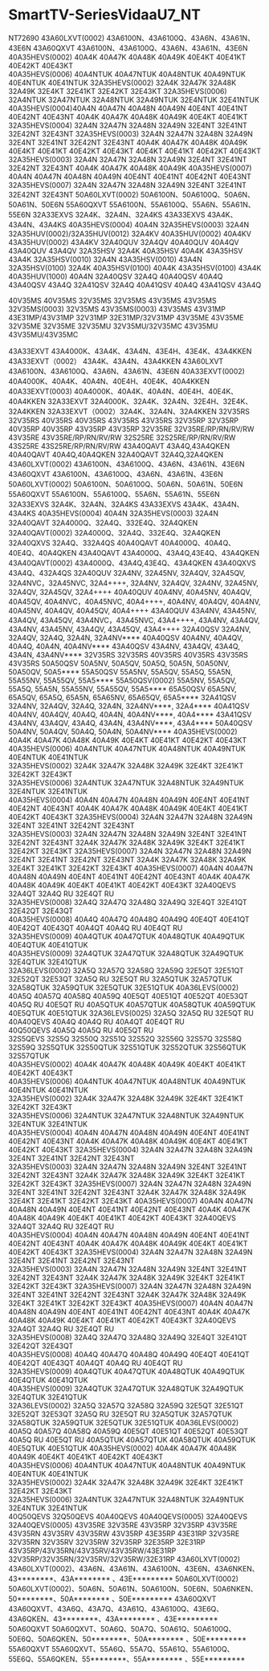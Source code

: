# SmartTV-SeriesVidaaU7_NT
NT72690
43A60LXVT(0002)	43A6100N、43A6100Q、43A6N、43A61N、43E6N
43A60QXVT	43A6100N、43A6100Q、43A6N、43A61N、43E6N
40A35HEVS(0002)	40A4K	40A47K	40A48K	40A49K	40E4KT	40E41KT	40E42KT	40E43KT								
40A35HEVS(0006)		40A4NTUK	40A47NTUK	40A48NTUK	40A49NTUK	40E4NTUK	40E41NTUK
32A35HEVS(0002)	32A4K	32A47K	32A48K	32A49K	32E4KT	32E41KT	32E42KT	32E43KT
32A35HEVS(0006)									32A4NTUK	32A47NTUK	32A48NTUK	32A49NTUK	32E4NTUK	32E41NTUK		
40A35HEVS(0004)40A4N	40A47N	40A48N	40A49N	40E4NT	40E41NT	40E42NT	40E43NT	40A4K	40A47K	40A48K	40A49K	40E4KT	40E41KT	
32A35HEVS(0004)	32A4N	32A47N	32A48N	32A49N	32E4NT	32E41NT	32E42NT	32E43NT
32A35HEVS(0003)	32A4N	32A47N	32A48N	32A49N	32E4NT	32E41NT	32E42NT	32E43NT	40A4K	40A47K	40A48K	40A49K
40E4KT	40E41KT	40E42KT	40E43KT
40E4KT	40E41KT	40E42KT	40E43KT
32A35HEVS(0003)	32A4N	32A47N	32A48N	32A49N	32E4NT	32E41NT	32E42NT	32E43NT	40A4K	40A47K	40A48K	40A49K
40A35HEVS(0007)	40A4N	40A47N	40A48N	40A49N	40E4NT	40E41NT	40E42NT	40E43NT
32A35HEVS(0007)	32A4N	32A47N	32A48N	32A49N	32E4NT	32E41NT	32E42NT	32E43NT
50A60LXVT(0002)	50A6100N、50A6100Q、50A6N、50A61N、50E6N
55A60QXVT	55A6100N、55A6100Q、55A6N、55A61N、55E6N
32A33EXVS	32A4K、32A4N、32A4KS
43A33EXVS	43A4K、43A4N、43A4KS
40A35HEVS(0004)	40A4N
32A35HEVS(0003)	32A4N
32A35HUV(0002)/32A35HUV(0012)	32A4KV
40A35HUV(0002)	40A4KV
43A35HUV(0002)	43A4KV  32A40QUV	32A4QV
40A40QUV	40A4QV
43A40QUV	43A4QV  32A35HSV	32A4K
40A35HSV	40A4K
43A35HSV	43A4K
32A35HSV(0010)	32A4N
43A35HSV(0010)	43A4N
32A35HSV(0100)	32A4K
40A35HSV(0100)	40A4K
43A35HSV(0100)	43A4K
40A35HUV(1000)	40A4N
32A40QSV	32A4Q
40A40QSV	40A4Q
43A40QSV	43A4Q
32A41QSV	32A4Q
40A41QSV	40A4Q
43A41QSV	43A4Q

40V35MS	40V35MS
32V35MS	32V35MS
43V35MS	43V35MS
32V35MS(0003)	32V35MS
43V35MS(0003)	43V35MS
43V31MP	43E31MP/43V31MP
32V31MP	32E31MP/32V31MP
43V35ME	43V35ME
32V35ME	32V35ME
32V35MU	32V35MU/32V35MC
43V35MU	43V35MU/43V35MC

43A33EXVT	43A4000K、43A4K、43A4N、43E4H、43E4K、43A4KKEN
43A33EXVT（0002）	43A4K、43A4N、43A4KKEN
43A60LXVT  43A6100N、43A6100Q、43A6N、43A61N、43E6N
40A33EXVT(0002)	40A4000K、40A4K、40A4N、40E4H、40E4K、40A4KKEN
40A33EXVT(0003)	40A4000K、40A4K、40A4N、40E4H、40E4K、40A4KKEN
32A33EXVT  32A4000K、32A4K、32A4N、32E4H、32E4K、32A4KKEN
32A33EXVT（0002）32A4K、32A4N、32A4KKEN
32V35RS	32V35RS
40V35RS	40V35RS
43V35RS	43V35RS
32V35RP	32V35RP
40V35RP	40V35RP
43V35RP	43V35RP
32V35RE	32V35RE/RP/RN/RV/RW
43V35RE	43V35RE/RP/RN/RV/RW
32S25RE	32S25RE/RP/RN/RV/RW
43S25RE	43S25RE/RP/RN/RV/RW
43A40QAVT	43A4Q,43A4QKEN
40A40QAVT	40A4Q,40A4QKEN
32A40QAVT	32A4Q,32A4QKEN
43A60LXVT(0002)	43A6100N、43A6100Q、43A6N、43A61N、43E6N
43A60QXVT	43A6100N、43A6100Q、43A6N、43A61N、43E6N
50A60LXVT(0002)	50A6100N、50A6100Q、50A6N、50A61N、50E6N
55A60QXVT	55A6100N、55A6100Q、55A6N、55A61N、55E6N
32A33EXVS	32A4K、32A4N、32A4KS
43A33EXVS	43A4K、43A4N、43A4KS
40A35HEVS(0004)	40A4N
32A35HEVS(0003)	32A4N
32A40QAVT	32A4000Q、32A4Q、332E4Q、32A4QKEN
32A40QAVT(0002)	32A4000Q、32A4Q、332E4Q、32A4QKEN
32A40QXVS	32A4Q、332A4QS
40A40QAVT	40A4000Q、40A4Q、40E4Q、40A4QKEN
43A40QAVT	43A4000Q、43A4Q,43E4Q、43A4QKEN
43A40QAVT(0002)	43A4000Q、43A4Q,43E4Q、43A4QKEN
43A40QXVS	43A4Q、432A4QS
32A40QUV	 32A4NV, 32A45NV, 32A4QV, 32A45QV, 32A4NVC，32A45NVC, ​32A4++++, 
32A4NV, 32A4QV, 
32A4NV, 32A45NV, 32A4QV, 32A45QV, 32A4++++
40A40QUV	 40A4NV, 40A45NV, 40A4QV, 40A45QV, 40A4NVC，40A45NVC, ​40A4++++, 
40A4NV, 40A4QV, 
40A4NV, 40A45NV, 40A4QV, 40A45QV, 40A4++++
43A40QUV	43A4NV, 43A45NV, 43A4QV, 43A45QV, 43A4NVC，43A45NVC, ​43A4++++, 
43A4NV, 43A4QV, 
43A4NV, 43A45NV, 43A4QV, 43A45QV, 43A4++++
32A40QSV	32A4NV, 32A4QV, 32A4Q, 32A4N, 32A4NV****
40A40QSV	40A4NV, 40A4QV, 40A4Q, 40A4N, 40A4NV****
43A40QSV	43A4NV, 43A4QV, 43A4Q, 43A4N, 43A4NV****
32V35RS	32V35RS
40V35RS	40V35RS
43V35RS	43V35RS
50A50QSV	50A5NV, 50A5QV, 50A5Q, 50A5N, 50A50NV, 50A50QV, 50A5****
55A50QSV	55A5NV, 55A5QV, 55A5Q, 55A5N, 55A55NV, 55A55QV, 55A5****
55A50QSV(0002)	55A5NV, 55A5QV, 55A5Q, 55A5N, 55A55NV, 55A55QV, 55A5****
65A50QSV	65A5NV, 65A5QV, 65A5Q, 65A5N, 65A65NV, 65A65QV, 65A5****
32A41QSV	32A4NV, 32A4QV, 32A4Q, 32A4N, 32A4NV****, 32A4****
40A41QSV	40A4NV, 40A4QV, 40A4Q, 40A4N, 40A4NV****, 40A4****
43A41QSV	43A4NV, 43A4QV, 43A4Q, 43A4N, 43A4NV****, 43A4****
50A40QSV	50A4NV, 50A4QV, 50A4Q, 50A4N, 50A4NV****
40A35HEVS(0002)	40A4K	40A47K	40A48K	40A49K	40E4KT	40E41KT	40E42KT	40E43KT								
40A35HEVS(0006)									40A4NTUK	40A47NTUK	40A48NTUK	40A49NTUK	40E4NTUK	40E41NTUK		
32A35HEVS(0002)	32A4K	32A47K	32A48K	32A49K	32E4KT	32E41KT	32E42KT	32E43KT								
32A35HEVS(0006)									32A4NTUK	32A47NTUK	32A48NTUK	32A49NTUK	32E4NTUK	32E41NTUK		
40A35HEVS(0004)	40A4N	40A47N	40A48N	40A49N	40E4NT	40E41NT	40E42NT	40E43NT	40A4K	40A47K	40A48K	40A49K	40E4KT	40E41KT	40E42KT	40E43KT
32A35HEVS(0004)	32A4N	32A47N	32A48N	32A49N	32E4NT	32E41NT	32E42NT	32E43NT								
32A35HEVS(0003)	32A4N	32A47N	32A48N	32A49N	32E4NT	32E41NT	32E42NT	32E43NT	32A4K	32A47K	32A48K	32A49K	32E4KT	32E41KT	32E42KT	32E43KT
32A35HEVS(0007)	32A4N	32A47N	32A48N	32A49N	32E4NT	32E41NT	32E42NT	32E43NT	32A4K	32A47K	32A48K	32A49K	32E4KT	32E41KT	32E42KT	32E43KT
40A35HEVS(0007)	40A4N	40A47N	40A48N	40A49N	40E4NT	40E41NT	40E42NT	40E43NT	40A4K	40A47K	40A48K	40A49K	40E4KT	40E41KT	40E42KT	40E43KT
32A40QEVS	32A4QT	32A4Q RU	32E4QT RU													
32A35HEVS(0008)	32A4Q	32A47Q	32A48Q	32A49Q	32E4QT	32E41QT	32E42QT	32E43QT								
40A35HEVS(0008)	40A4Q	40A47Q	40A48Q	40A49Q	40E4QT	40E41QT	40E42QT	40E43QT	40A4QT	40A4Q RU	40E4QT RU					
32A35HEVS(0009)	40A4QTUK	40A47QTUK	40A48QTUK	40A49QTUK	40E4QTUK	40E41QTUK										
40A35HEVS(0009)	32A4QTUK	32A47QTUK	32A48QTUK	32A49QTUK	32E4QTUK	32E41QTUK										
32A36LEVS(0002)	32A5Q	32A57Q	32A58Q	32A59Q	32E5QT	32E51QT	32E52QT	32E53QT	32A5Q RU	32E5QT RU	32A5QTUK	32A57QTUK	32A58QTUK	32A59QTUK	32E5QTUK	32E51QTUK
40A36LEVS(0002)	40A5Q	40A57Q	40A58Q	40A59Q	40E5QT	40E51QT	40E52QT	40E53QT	40A5Q RU	40E5QT RU	40A5QTUK	40A57QTUK	40A58QTUK	40A59QTUK	40E5QTUK	40E51QTUK
32A36LEVS(0025)	32A5Q	32A5Q RU		32E5QT RU												
40A40QEVS	40A4Q	40A4Q RU	40A4QT	40E4QT RU												
40Q50QEVS	40A5Q	40A5Q RU		40E5QT RU												
32S5QEVS	32S5Q	32S50Q	32S51Q	32S52Q	32S56Q	32S57Q	32S58Q	32S59Q	32S5QTUK	32S50QTUK	32S51QTUK	32S52QTUK	32S56QTUK	32S57QTUK		
40A35HEVS(0002)	40A4K	40A47K	40A48K	40A49K	40E4KT	40E41KT	40E42KT	40E43KT								
40A35HEVS(0006)									40A4NTUK	40A47NTUK	40A48NTUK	40A49NTUK	40E4NTUK	40E41NTUK		
32A35HEVS(0002)	32A4K	32A47K	32A48K	32A49K	32E4KT	32E41KT	32E42KT	32E43KT								
32A35HEVS(0006)									32A4NTUK	32A47NTUK	32A48NTUK	32A49NTUK	32E4NTUK	32E41NTUK		
40A35HEVS(0004)	40A4N	40A47N	40A48N	40A49N	40E4NT	40E41NT	40E42NT	40E43NT	40A4K	40A47K	40A48K	40A49K	40E4KT	40E41KT	40E42KT	40E43KT
32A35HEVS(0004)	32A4N	32A47N	32A48N	32A49N	32E4NT	32E41NT	32E42NT	32E43NT								
32A35HEVS(0003)	32A4N	32A47N	32A48N	32A49N	32E4NT	32E41NT	32E42NT	32E43NT	32A4K	32A47K	32A48K	32A49K	32E4KT	32E41KT	32E42KT	32E43KT
32A35HEVS(0007)	32A4N	32A47N	32A48N	32A49N	32E4NT	32E41NT	32E42NT	32E43NT	32A4K	32A47K	32A48K	32A49K	32E4KT	32E41KT	32E42KT	32E43KT
40A35HEVS(0007)	40A4N	40A47N	40A48N	40A49N	40E4NT	40E41NT	40E42NT	40E43NT	40A4K	40A47K	40A48K	40A49K	40E4KT	40E41KT	40E42KT	40E43KT
32A40QEVS	32A4QT	32A4Q RU	32E4QT RU								
40A35HEVS(0004)	40A4N	40A47N	40A48N	40A49N	40E4NT	40E41NT	40E42NT	40E43NT	40A4K	40A47K	40A48K	40A49K	40E4KT	40E41KT	40E42KT	40E43KT
32A35HEVS(0004)	32A4N	32A47N	32A48N	32A49N	32E4NT	32E41NT	32E42NT	32E43NT								
32A35HEVS(0003)	32A4N	32A47N	32A48N	32A49N	32E4NT	32E41NT	32E42NT	32E43NT	32A4K	32A47K	32A48K	32A49K	32E4KT	32E41KT	32E42KT	32E43KT
32A35HEVS(0007)	32A4N	32A47N	32A48N	32A49N	32E4NT	32E41NT	32E42NT	32E43NT	32A4K	32A47K	32A48K	32A49K	32E4KT	32E41KT	32E42KT	32E43KT
40A35HEVS(0007)	40A4N	40A47N	40A48N	40A49N	40E4NT	40E41NT	40E42NT	40E43NT	40A4K	40A47K	40A48K	40A49K	40E4KT	40E41KT	40E42KT	40E43KT
32A40QEVS	32A4QT	32A4Q RU	32E4QT RU													
32A35HEVS(0008)	32A4Q	32A47Q	32A48Q	32A49Q	32E4QT	32E41QT	32E42QT	32E43QT								
40A35HEVS(0008)	40A4Q	40A47Q	40A48Q	40A49Q	40E4QT	40E41QT	40E42QT	40E43QT	40A4QT	40A4Q RU	40E4QT RU					
32A35HEVS(0009)	40A4QTUK	40A47QTUK	40A48QTUK	40A49QTUK	40E4QTUK	40E41QTUK										
40A35HEVS(0009)	32A4QTUK	32A47QTUK	32A48QTUK	32A49QTUK	32E4QTUK	32E41QTUK										
32A36LEVS(0002)	32A5Q	32A57Q	32A58Q	32A59Q	32E5QT	32E51QT	32E52QT	32E53QT	32A5Q RU	32E5QT RU	32A5QTUK	32A57QTUK	32A58QTUK	32A59QTUK	32E5QTUK	32E51QTUK
40A36LEVS(0002)	40A5Q	40A57Q	40A58Q	40A59Q	40E5QT	40E51QT	40E52QT	40E53QT	40A5Q RU	40E5QT RU	40A5QTUK	40A57QTUK	40A58QTUK	40A59QTUK	40E5QTUK	40E51QTUK
40A35HEVS(0002)	40A4K	40A47K	40A48K	40A49K	40E4KT	40E41KT	40E42KT	40E43KT								
40A35HEVS(0006)									40A4NTUK	40A47NTUK	40A48NTUK	40A49NTUK	40E4NTUK	40E41NTUK		
32A35HEVS(0002)	32A4K	32A47K	32A48K	32A49K	32E4KT	32E41KT	32E42KT	32E43KT								
32A35HEVS(0006)									32A4NTUK	32A47NTUK	32A48NTUK	32A49NTUK	32E4NTUK	32E41NTUK		
40Q50QEVS
32Q50QEVS
40A40QEVS
40A40QEVS(0005)
32A40QEVS
32A40QEVS(0005)
43V35RE
32V35RE
43V35RP
32V35RP
43V35RE
43V35RN
43V35RV
43V35RW
43V35RP
43E35RP
43E31RP
32V35RE
32V35RN
32V35RV
32V35RW
32V35RP
32E35RP
32E31RP
43V35RP/43V35RN/43V35RV/43V35RW/43E31RP
32V35RP/32V35RN/32V35RV/32V35RW/32E31RP
43A60LXVT(0002)	43A60LXVT(0002)、43A6N、43A61N、43A6100N、43E6N、43A6NKEN、43********、43A******** 、43E*********
50A60LXVT(0002)	50A60LXVT(0002)、50A6N、50A61N、50A6100N、50E6N、50A6NKEN、50********、50A******** 、50E*********
43A60QXVT	43A60QXVT、43A6Q、43A7Q、43A61Q、43A6100Q、43E6Q、43A6QKEN、43********、43A******** 、43E*********
50A60QXVT	50A60QXVT、50A6Q、50A7Q、50A61Q、50A6100Q、50E6Q、50A6QKEN、50********、50A******** 、50E*********
55A60QXVT	55A60QXVT、55A6Q、55A7Q、55A61Q、55A6100Q、55E6Q、55A6QKEN、55********、55A******** 、55E*********















